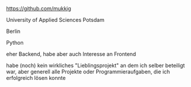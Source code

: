 <!-- GitHub Handle -->
https://github.com/mukkig


<!-- Affiliation -->
University of Applied Sciences Potsdam

<!-- Wohnort -->
Berlin

<!-- Programmiersprachen -->
Python

<!-- Interessen -->
eher Backend, habe aber auch Interesse an Frontend 

<!-- Lieblingsprojekt -->
habe (noch) kein wirkliches "Lieblingsprojekt" an dem ich selber beteiligt war, aber generell alle Projekte oder Programmieraufgaben, die
ich erfolgreich lösen konnte